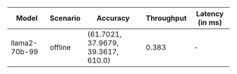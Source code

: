 | Model         | Scenario   | Accuracy                           |   Throughput | Latency (in ms)   |
|---------------|------------|------------------------------------|--------------|-------------------|
| llama2-70b-99 | offline    | (61.7021, 37.9679, 39.3617, 610.0) |        0.383 | -                 |